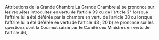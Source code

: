 Attributions de la Grande Chambre
La Grande Chambre
a) se prononce sur les requêtes introduites en vertu de
l’article 33 ou de l’article 34 lorsque l’affaire lui a été
déférée par la chambre en vertu de l’article 30 ou lorsque
l’affaire lui a été déférée en vertu de l’article 43 ;
20
b) se prononce sur les questions dont la Cour est saisie
par le Comité des Ministres en vertu de l’article 46,